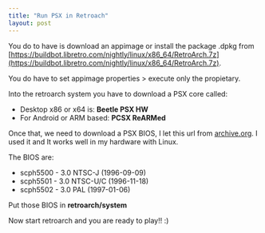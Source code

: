 ```yaml
---
title: "Run PSX in Retroach"
layout: post
---
```


You do to have is download an appimage or install the package .dpkg from [https://buildbot.libretro.com/nightly/linux/x86_64/RetroArch.7z](https://buildbot.libretro.com/nightly/linux/x86_64/RetroArch.7z).

You do have to set appimage properties > execute only the propietary.

Into the retroarch system you have to download a PSX core called:
-  Desktop x86 or x64 is: **Beetle PSX HW**
-  For Android or ARM based: **PCSX ReARMed**

Once that, we need to download a PSX BIOS, I let this url from [archive.org](https://archive.org/details/PlayStationBIOSFilesNAEUJP). I used it and It works well in my hardware with Linux.

The BIOS are:
-  scph5500 - 3.0 NTSC-J (1996-09-09)
-  scph5501 - 3.0 NTSC-U/C (1996-11-18)
-  scph5502 - 3.0 PAL (1997-01-06)

Put those BIOS in **retroarch/system**

Now start retroarch and you are ready to play!! :)
